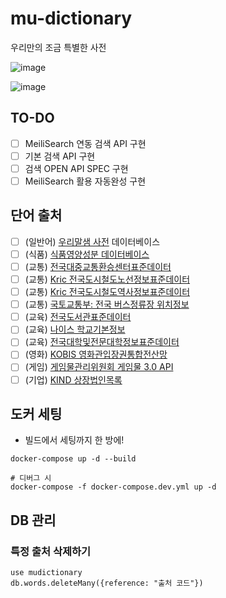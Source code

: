 # mu-dictionary
우리만의 조금 특별한 사전

![image](https://user-images.githubusercontent.com/47320945/194694784-b586fd7b-0613-4d67-afff-92badc5c9c67.png)

![image](https://user-images.githubusercontent.com/47320945/194694781-a9c792e7-2236-4ab0-8975-2e79750fe65a.png)

## TO-DO
* [ ] MeiliSearch 연동 검색 API 구현
* [ ] 기본 검색 API 구현
* [ ] 검색 OPEN API SPEC 구현
* [ ] MeiliSearch 활용 자동완성 구현

## 단어 출처
* [ ] (일반어) [우리말샘 사전](https://opendict.korean.go.kr/member/memberDownloadList) 데이터베이스
* [ ] (식품) [식품영양성분 데이터베이스](https://various.foodsafetykorea.go.kr/nutrient/general/down/list.do)
* [ ] (교통) [전국대중교통환승센터표준데이터](https://www.data.go.kr/data/15034541/standard.do)
* [ ] (교통) [Kric 전국도시철도노선정보표준데이터](https://data.kric.go.kr/rips/M_01_01/detail.do?id=18)
* [ ] (교통) [Kric 전국도시철도역사정보표준데이터](https://data.kric.go.kr/rips/M_01_01/detail.do?id=32)
* [ ] (교통) [국토교통부: 전국 버스정류장 위치정보](https://www.data.go.kr/data/15067528/fileData.do)
* [ ] (교육) [전국도서관표준데이터](https://www.data.go.kr/data/15013109/standard.do)
* [ ] (교육) [나이스 학교기본정보](https://open.neis.go.kr/portal/data/service/selectServicePage.do?page=1&rows=10&sortColumn=&sortDirection=&infId=OPEN17020190531110010104913&infSeq=3&cateId=A0001)
* [ ] (교육) [전국대학및전문대학정보표준데이터](https://www.data.go.kr/data/15107736/standard.do)
* [ ] (영화) [KOBIS 영화관입장권통합전산망](https://www.kobis.or.kr/kobis/business/mast/mvie/searchMovieList.do)
* [ ] (게임) [게임물관리위원회 게임물 3.0 API](https://www.grac.or.kr/Game3.0/OpenAPIGuide.aspx)
* [ ] (기업) [KIND 상장법인목록](https://kind.krx.co.kr/corpgeneral/corpList.do?method=loadInitPage)

## 도커 세팅
* 빌드에서 세팅까지 한 방에!
```shell
docker-compose up -d --build

# 디버그 시
docker-compose -f docker-compose.dev.yml up -d
```

## DB 관리
### 특정 출처 삭제하기
```shell
use mudictionary
db.words.deleteMany({reference: "출처 코드"})
```